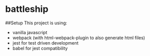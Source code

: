 # battleship

##Setup
This project is using:
- vanilla javascript
- webpack (with html-webpack-plugin to also generate html files)
- jest for test driven development
- babel for jest compatibility
